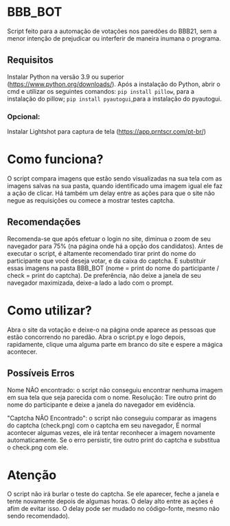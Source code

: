 # BBB_BOT
Script feito para a automação de votações nos paredões do BBB21, sem a menor intenção de prejudicar ou interferir de maneira inumana o programa.

## Requisitos
Instalar Python na versão 3.9 ou superior (https://www.python.org/downloads/).
Após a instalação do Python,
abrir o cmd e utilizar os seguintes comandos:
`pip install pillow`, para a instalação do pillow;
`pip install pyautogui`,para a instalação do pyautogui.

### Opcional: 
Instalar Lightshot para captura de tela (https://app.prntscr.com/pt-br/)

# Como funciona?
O script compara imagens que estão sendo visualizadas na sua tela com as imagens salvas na sua pasta, quando identificado uma imagem igual ele faz a ação de clicar. Há também um delay entre as ações para que o site não negue as requisições ou comece a mostrar testes captcha.

## Recomendações
Recomenda-se que após efetuar o login no site, diminua o zoom de seu navegador para 75% (na página onde há a opção dos candidatos).
Antes de executar o script, é altamente recomendado tirar print do nome do participante que você deseja votar, e da caixa do captcha. E substituir essas imagens na pasta BBB_BOT (nome = print do nome do participante / check = print do captcha).
De preferência, não deixe a janela de seu navegador maximizada, deixe-a lado a lado com o prompt.

# Como utilizar?
Abra o site da votação e deixe-o na página onde aparece as pessoas que estão concorrendo no paredão. Abra o script.py e logo depois, rapidamente, clique uma alguma parte em branco do site e espere a mágica acontecer.

## Possíveis Erros
Nome NÃO encontrado: o script não conseguiu encontrar nenhuma imagem em sua tela que seja parecida com o nome.
Resolução: Tire outro print do nome do participante e deixe a janela do navegador em evidência.

"Captcha NÃO Encontrado": o script não conseguiu comparar as imagens do captcha (check.png) com o captcha em seu navegador, É normal acontecer algumas vezes, ele irá tentar reconhecer a imagem novamente automaticamente. Se o erro persistir, tire outro print do captcha e substitua o check.png com ele.

# Atenção
O script não irá burlar o teste do captcha. Se ele aparecer, feche a janela e tente novamente depois de algumas horas. O delay alto entre as ações é afim de evitar isso. O delay pode ser mudado no código-fonte, mesmo não sendo recomendado).
